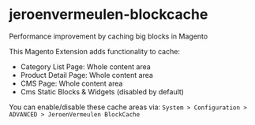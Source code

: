 # jeroenvermeulen-blockcache
Performance improvement by caching big blocks in Magento

This Magento Extension adds functionality to cache:

* Category List Page: Whole content area
* Product Detail Page: Whole content area
* CMS Page: Whole content area
* Cms Static Blocks & Widgets (disabled by default)

You can enable/disable these cache areas via: 
`System > Configuration > ADVANCED > JeroenVermeulen BlockCache`
